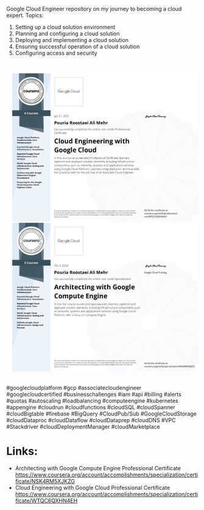 Google Cloud Engineer repository on my journey to becoming a cloud expert. Topics:

1. Setting up a cloud solution environment
2. Planning and configuring a cloud solution
3. Deploying and implementing a cloud solution
4. Ensuring successful operation of a cloud solution
5. Configuring access and security 
</br>

![Certificate](/Images/WTQC6QXHN4EH_page-0001.jpg)
![Certificate](/Images/NSK4RM5XJKZG_page-0001.jpg)


</br>
#googlecloudplatform #gcp #associatecloudengineer #googlecloudcertified #businesschallenges #iam #api #billing #alerts #quotas #autoscaling #loadbalancing #computeengine #kubernetes #appengine #cloudrun #cloudfunctions #cloudSQL #cloudSpanner #cloudBigtable #firebase #BigQuery #CloudPub/Sub #GoogleCloudStorage #cloudDataproc #cloudDataflow #cloudDataprep #cloudDNS #VPC #Stackdriver #cloudDeploymentManager #cloudMarketplace
</br> 

# Links:
- Architecting with Google Compute Engine Professional Certificate
https://www.coursera.org/account/accomplishments/specialization/certificate/NSK4RM5XJKZG
- Cloud Engineering with Google Cloud Professional Certificate
https://www.coursera.org/account/accomplishments/specialization/certificate/WTQC6QXHN4EH
